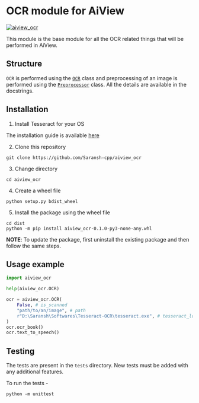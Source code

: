 # OCR module for AiView

[![aiview_ocr](https://github.com/Saransh-cpp/aiview_ocr/actions/workflows/aiview_ocr.yml/badge.svg)](https://github.com/Saransh-cpp/aiview_ocr/actions/workflows/aiview_ocr.yml)

This module is the base module for all the OCR related things that will be performed in AiView.

## Structure
`OCR` is performed using the [`OCR`](https://github.com/Saransh-cpp/aiview_ocr/blob/main/aiview_ocr/ocr.py) class and preprocessing of an image is performed using the [`Preprocessor`](https://github.com/Saransh-cpp/aiview_ocr/blob/main/aiview_ocr/preprocessing.py) class. All the details are available in the docstrings.

## Installation
1. Install Tesseract for your OS

The installation guide is available [here](https://tesseract-ocr.github.io/tessdoc/Installation.html)

2. Clone this repository
```
git clone https://github.com/Saransh-cpp/aiview_ocr
```
3. Change directory
```
cd aiview_ocr
```
4. Create a wheel file
```
python setup.py bdist_wheel
```
5. Install the package using the wheel file
```
cd dist
python -m pip install aiview_ocr-0.1.0-py3-none-any.whl
```

**NOTE**: To update the package, first uninstall the existing package and then follow the same steps.

## Usage example
```py
import aiview_ocr

help(aiview_ocr.OCR)

ocr = aiview_ocr.OCR(
    False, # is_scanned
    "path/to/an/image", # path
    r"D:\Saransh\Softwares\Tesseract-OCR\tesseract.exe", # tesseract_location
)
ocr.ocr_book()
ocr.text_to_speech()
```

## Testing
The tests are present in the `tests` directory. New tests must be added with any additional features.

To run the tests -
```
python -m unittest
```
